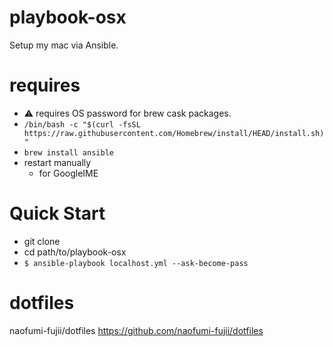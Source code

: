 # playbook-osx
Setup my mac via Ansible.

# requires
- :warning: requires OS password for brew cask packages.
- `/bin/bash -c "$(curl -fsSL https://raw.githubusercontent.com/Homebrew/install/HEAD/install.sh)"`
- `brew install ansible`
- restart manually
  - for GoogleIME

# Quick Start
- git clone
- cd path/to/playbook-osx
- `$ ansible-playbook localhost.yml --ask-become-pass`

# dotfiles
naofumi-fujii/dotfiles https://github.com/naofumi-fujii/dotfiles
